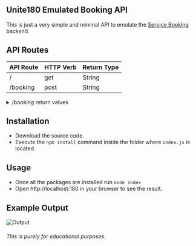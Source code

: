 ## Unite180 Emulated Booking API

This is just a very simple and minimal API to emulate the [Service Booking](https://unite180.com/church_bookings/booking.php) backend.

## API Routes

| API Route | HTTP Verb | Return Type |
| --------- | --------- | ----------- |
| /         | get       | String      |
| /booking  | post      | String      |

<details><summary>/booking return values</summary>
<p>

        Success - Submit
        Error - Submit
        Error - Empty Submit
        Error - Form
        Error - Fully Booked
        Error - uKids Fully Booked
        Error - Booking Exist
        Error - Insert

</p>
</details>

## Installation

- Download the source code.
- Execute the `npm install` command inside the folder where `index.js` is located.

## Usage

- Once all the packages are installed run `node index`
- Open http://localhost:180 in your browser to see the result.

## Example Output

![Output]()

###### This is purely for educational purposes.
